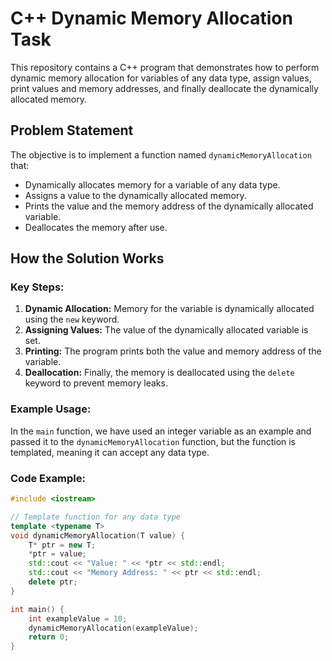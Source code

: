 # C++ Dynamic Memory Allocation Task

This repository contains a C++ program that demonstrates how to perform dynamic memory allocation for variables of any data type, assign values, print values and memory addresses, and finally deallocate the dynamically allocated memory.

## Problem Statement

The objective is to implement a function named `dynamicMemoryAllocation` that:
- Dynamically allocates memory for a variable of any data type.
- Assigns a value to the dynamically allocated memory.
- Prints the value and the memory address of the dynamically allocated variable.
- Deallocates the memory after use.

## How the Solution Works

### Key Steps:
1. **Dynamic Allocation:** Memory for the variable is dynamically allocated using the `new` keyword.
2. **Assigning Values:** The value of the dynamically allocated variable is set.
3. **Printing:** The program prints both the value and memory address of the variable.
4. **Deallocation:** Finally, the memory is deallocated using the `delete` keyword to prevent memory leaks.

### Example Usage:
In the `main` function, we have used an integer variable as an example and passed it to the `dynamicMemoryAllocation` function, but the function is templated, meaning it can accept any data type.

### Code Example:

```cpp
#include <iostream>

// Template function for any data type
template <typename T>
void dynamicMemoryAllocation(T value) {
    T* ptr = new T;  
    *ptr = value;  
    std::cout << "Value: " << *ptr << std::endl;
    std::cout << "Memory Address: " << ptr << std::endl;
    delete ptr;
}

int main() {
    int exampleValue = 10;
    dynamicMemoryAllocation(exampleValue);
    return 0;
}
